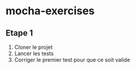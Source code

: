 # mocha-exercises

## Etape 1

1. Cloner le projet
2. Lancer les tests
3. Corriger le premier test pour que ce soit valide
